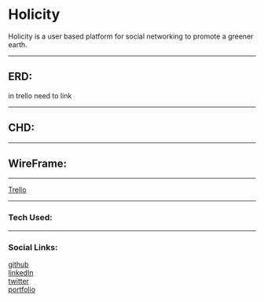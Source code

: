 # Holicity
Holicity is a user based platform for social networking to promote a greener earth.
***
## ERD: 
in trello need to link
***
## CHD:
***
## WireFrame:
***
[Trello](https://trello.com/b/aycojdND/holicity)
***
### Tech Used:

***
### Social Links:
[github](https://github.com/Neoj1sec142)   
[linkedIn](https://www.linkedin.com/in/markharmon142/)   
[twitter](https://twitter.com/ManicNeo142)   
[portfolio](neo_portfolio_142.surge.sh)